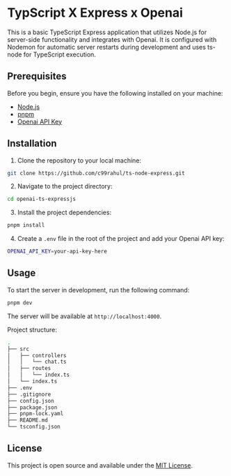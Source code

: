 # TypScript X Express x Openai

This is a basic TypeScript Express application that utilizes Node.js for server-side functionality and integrates with Openai. It is configured with Nodemon for automatic server restarts during development and uses ts-node for TypeScript execution.

## Prerequisites

Before you begin, ensure you have the following installed on your machine:

- [Node.js](https://nodejs.org/)
- [pnpm](https://pnpm.io/)
- [Openai API Key](https://platform.openai.com/docs/guides/authentication)

## Installation

1. Clone the repository to your local machine:

```sh
git clone https://github.com/c99rahul/ts-node-express.git
```

2. Navigate to the project directory:

```sh
cd openai-ts-expressjs
```

3. Install the project dependencies:

```sh
pnpm install
```

4. Create a `.env` file in the root of the project and add your Openai API key:

```sh
OPENAI_API_KEY=your-api-key-here
```

## Usage

To start the server in development, run the following command:

```sh
pnpm dev
```

The server will be available at `http://localhost:4000`.

Project structure:

```sh
.
├── src
│   ├── controllers
│   │   └── chat.ts
│   ├── routes
│   │   └── index.ts
│   └── index.ts 
├── .env
├── .gitignore
├── config.json
├── package.json
├── pnpm-lock.yaml
├── README.md
└── tsconfig.json
```

## License

This project is open source and available under the [MIT License](LICENSE).

